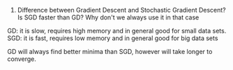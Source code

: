

01) Difference between Gradient Descent and Stochastic Gradient Descent? Is SGD faster than GD? 
    Why don't we always use it in that case

GD: it is slow, requires high memory and in general good for small data sets. 
SGD: it is fast, requires low memory and in general good for big data sets 

GD will always find better minima than SGD, however will take longer to converge.

